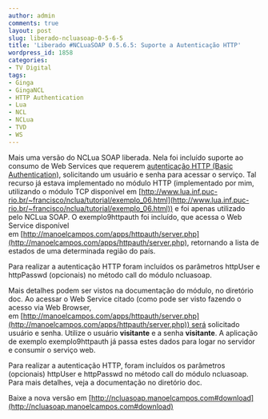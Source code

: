 ```yaml
---
author: admin
comments: true
layout: post
slug: liberado-ncluasoap-0-5-6-5
title: 'Liberado #NCLuaSOAP 0.5.6.5: Suporte a Autenticação HTTP'
wordpress_id: 1858
categories:
- TV Digital
tags:
- Ginga
- GingaNCL
- HTTP Authentication
- Lua
- NCL
- NCLua
- TVD
- WS
---
```


Mais uma versão do NCLua SOAP liberada. Nela foi incluído suporte ao consumo de Web Services que requerem [autenticação HTTP (Basic Authentication)](http://en.wikipedia.org/wiki/Basic_authentication), solicitando um usuário e senha para acessar o serviço. Tal recurso já estava implementado no módulo HTTP (implementado por mim, utilizando o módulo TCP disponível em [http://www.lua.inf.puc-rio.br/~francisco/nclua/tutorial/exemplo_06.html](http://www.lua.inf.puc-rio.br/~francisco/nclua/tutorial/exemplo_06.html)) e foi apenas utilizado pelo NCLua SOAP. O exemplo9httpauth foi incluído, que acessa o Web Service disponível em [http://manoelcampos.com/apps/httpauth/server.php](http://manoelcampos.com/apps/httpauth/server.php), retornando a lista de estados de uma determinada região do país.


Para realizar a autenticação HTTP foram incluídos os parâmetros httpUser e httpPasswd (opcionais) no método call do módulo ncluasoap.




Mais detalhes podem ser vistos na documentação do módulo, no diretório doc. Ao acessar o Web Service citado (como pode ser visto fazendo o acesso via Web Browser, em [http://manoelcampos.com/apps/httpauth/server.php](http://manoelcampos.com/apps/httpauth/server.php)) será solicitado usuário e senha. Utilize o usuário **visitante** e a senha **visitante**. A aplicação de exemplo exemplo9httpauth já passa estes dados para logar no servidor e consumir o serviço web.





Para realizar a autenticação HTTP, foram incluídos os parâmetros (opcionais) httpUser e httpPasswd no método call do módulo ncluasoap. Para mais detalhes, veja a documentação no diretório doc.



Baixe a nova versão em [http://ncluasoap.manoelcampos.com#download](http://ncluasoap.manoelcampos.com#download)
